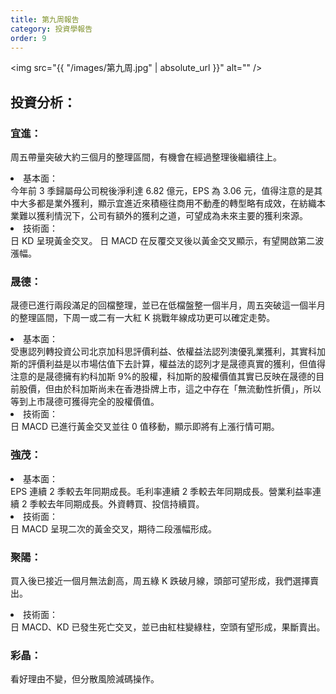 ```yaml
---
title: 第九周報告
category: 投資學報告
order: 9
---
```


<span class="image fit"><img src="{{ "/images/第九周.jpg" | absolute_url }}" alt="" /></span>


## 投資分析：

### 宜進：
周五帶量突破大約三個月的整理區間，有機會在經過整理後繼續往上。
<li>基本面：</li>
今年前 3 季歸屬母公司稅後淨利達 6.82 億元，EPS 為 3.06 元，值得注意的是其中大多都是業外獲利，顯示宜進近來積極往商用不動產的轉型略有成效，在紡織本業難以獲利情況下，公司有額外的獲利之道，可望成為未來主要的獲利來源。
<li>技術面：</li>
日 KD 呈現黃金交叉。
日 MACD 在反覆交叉後以黃金交叉顯示，有望開啟第二波漲幅。

### 晟德：
晟德已進行兩段滿足的回檔整理，並已在低檔盤整一個半月，周五突破這一個半月的整理區間，下周一或二有一大紅 K 挑戰年線成功更可以確定走勢。
<li>基本面：</li>
受惠認列轉投資公司北京加科思評價利益、依權益法認列澳優乳業獲利，其實科加斯的評價利益是以市場估值下去計算，權益法的認列才是晟德真實的獲利，但值得注意的是晟德擁有約科加斯 9%的股權，科加斯的股權價值其實已反映在晟德的目前股價，但由於科加斯尚未在香港掛牌上市，這之中存在「無流動性折價」，所以等到上市晟德可獲得完全的股權價值。
<li>技術面：</li>
日 MACD 已進行黃金交叉並往 0 值移動，顯示即將有上漲行情可期。

### 強茂：
<li>基本面：</li>
EPS 連續 2 季較去年同期成長。毛利率連續 2 季較去年同期成長。營業利益率連續 2 季較去年同期成長。外資轉買、投信持續買。
<li>技術面：</li>
日 MACD 呈現二次的黃金交叉，期待二段漲幅形成。

### 聚陽：
買入後已接近一個月無法創高，周五綠 K 跌破月線，頭部可望形成，我們選擇賣出。
<li>技術面：</li>
   日 MACD、KD 已發生死亡交叉，並已由紅柱變綠柱，空頭有望形成，果斷賣出。

### 彩晶：
看好理由不變，但分散風險減碼操作。
 